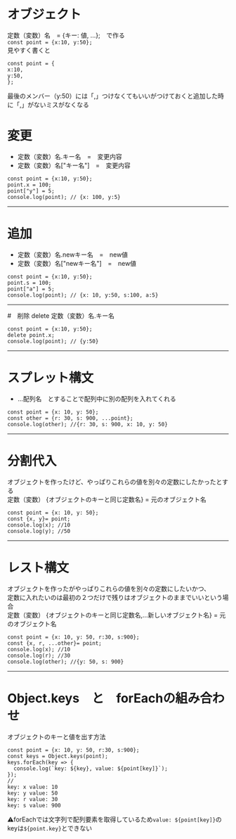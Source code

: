 # オブジェクト
定数（変数）名　= {キー: 値, ...};　で作る   
`const point = {x:10, y:50};`   
見やすく書くと
~~~
const point = {
x:10, 
y:50,
};
~~~
最後のメンバー（y:50）には「,」つけなくてもいいがつけておくと追加した時に「,」がないミスがなくなる

# 変更
- 定数（変数）名.キー名　=　変更内容
- 定数（変数）名["キー名"]　=　変更内容
~~~
const point = {x:10, y:50};
point.x = 100;
point["y"] = 5;
console.log(point); // {x: 100, y:5}
~~~
***

# 追加
- 定数（変数）名.newキー名　=　new値
- 定数（変数）名["newキー名"]　=　new値
~~~
const point = {x:10, y:50};
point.s = 100;
point["a"] = 5;
console.log(point); // {x: 10, y:50, s:100, a:5}
~~~
***

#　削除
delete 定数（変数）名.キー名
~~~
const point = {x:10, y:50};
delete point.x;
console.log(point); // {y:50}
~~~
***

# スプレット構文
- ...配列名　とすることで配列中に別の配列を入れてくれる
~~~
const point = {x: 10, y: 50};
const other = {r: 30, s: 900, ...point};
console.log(other); //{r: 30, s: 900, x: 10, y: 50}
~~~
***

# 分割代入
オブジェクトを作ったけど、やっぱりこれらの値を別々の定数にしたかったとする   
定数（変数） {オブジェクトのキーと同じ定数名} = 元のオブジェクト名
~~~
const point = {x: 10, y: 50};
const {x, y}= point;
console.log(x); //10
console.log(y); //50
~~~
***

# レスト構文
オブジェクトを作ったがやっぱりこれらの値を別々の定数にしたいかつ、   
定数に入れたいのは最初の２つだけで残りはオブジェクトのままでいいという場合   
定数（変数） {オブジェクトのキーと同じ定数名,...新しいオブジェクト名} = 元のオブジェクト名
~~~
const point = {x: 10, y: 50, r:30, s:900};
const {x, r, ...other}= point;
console.log(x); //10
console.log(r); //30
console.log(other); //{y: 50, s: 900}
~~~
***

# Object.keys　と　forEachの組み合わせ
オブジェクトのキーと値を出す方法
~~~
const point = {x: 10, y: 50, r:30, s:900};
const keys = Object.keys(point);
keys.forEach(key => {
  console.log(`key: ${key}, value: ${point[key]}`);
});
//
key: x value: 10
key: y value: 50
key: r value: 30
key: s value: 900
~~~
⚠️forEachでは文字列で配列要素を取得しているため`value: ${point[key]}`のkeyは`${point.key}`とできない
